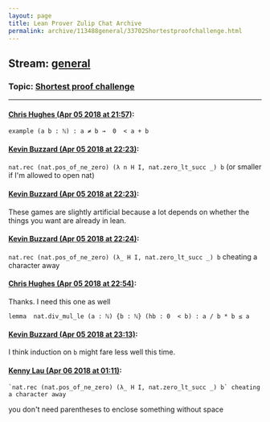 ```yaml
---
layout: page
title: Lean Prover Zulip Chat Archive 
permalink: archive/113488general/33702Shortestproofchallenge.html
---
```


## Stream: [general](index.html)
### Topic: [Shortest proof challenge](33702Shortestproofchallenge.html)

---

#### [Chris Hughes (Apr 05 2018 at 21:57)](https://leanprover.zulipchat.com/#narrow/stream/113488-general/topic/Shortest%20proof%20challenge/near/124686991):
`example (a b : ℕ) : a ≠ b →  0  < a + b `

#### [Kevin Buzzard (Apr 05 2018 at 22:23)](https://leanprover.zulipchat.com/#narrow/stream/113488-general/topic/Shortest%20proof%20challenge/near/124688057):
`nat.rec (nat.pos_of_ne_zero) (λ n H I, nat.zero_lt_succ _) b` (or smaller if I'm allowed to open nat)

#### [Kevin Buzzard (Apr 05 2018 at 22:23)](https://leanprover.zulipchat.com/#narrow/stream/113488-general/topic/Shortest%20proof%20challenge/near/124688064):
These games are slightly artificial because a lot depends on whether the things you want are already in lean.

#### [Kevin Buzzard (Apr 05 2018 at 22:24)](https://leanprover.zulipchat.com/#narrow/stream/113488-general/topic/Shortest%20proof%20challenge/near/124688115):
`nat.rec (nat.pos_of_ne_zero) (λ_ H I, nat.zero_lt_succ _) b` cheating a character away

#### [Chris Hughes (Apr 05 2018 at 22:54)](https://leanprover.zulipchat.com/#narrow/stream/113488-general/topic/Shortest%20proof%20challenge/near/124689279):
Thanks. I need this one as well 
```lean
lemma  nat.div_mul_le (a : ℕ) {b : ℕ} (hb : 0  < b) : a / b * b ≤ a
```

#### [Kevin Buzzard (Apr 05 2018 at 23:13)](https://leanprover.zulipchat.com/#narrow/stream/113488-general/topic/Shortest%20proof%20challenge/near/124690034):
I think induction on `b` might fare less well this time.

#### [Kenny Lau (Apr 06 2018 at 01:11)](https://leanprover.zulipchat.com/#narrow/stream/113488-general/topic/Shortest%20proof%20challenge/near/124694848):
```quote
`nat.rec (nat.pos_of_ne_zero) (λ_ H I, nat.zero_lt_succ _) b` cheating a character away
```
you don't need parentheses to enclose something without space

